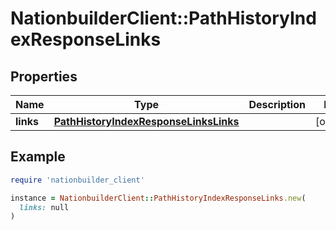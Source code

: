 # NationbuilderClient::PathHistoryIndexResponseLinks

## Properties

| Name | Type | Description | Notes |
| ---- | ---- | ----------- | ----- |
| **links** | [**PathHistoryIndexResponseLinksLinks**](PathHistoryIndexResponseLinksLinks.md) |  | [optional] |

## Example

```ruby
require 'nationbuilder_client'

instance = NationbuilderClient::PathHistoryIndexResponseLinks.new(
  links: null
)
```

